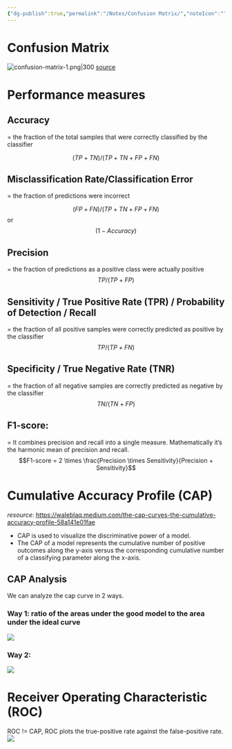 ```yaml
---
{"dg-publish":true,"permalink":"/Notes/Confusion Matrix/","noteIcon":""}
---
```



# Confusion Matrix
![confusion-matrix-1.png|300](/img/user/assets/images/confusion-matrix-1.png)
[source](https://towardsdatascience.com/confusion-matrix-for-your-multi-class-machine-learning-model-ff9aa3bf7826)

# Performance measures
## Accuracy 
= the fraction of the total samples that were correctly classified by the classifier

$$(TP+TN)/(TP+TN+FP+FN)$$
## Misclassification Rate/Classification Error
= the fraction of predictions were incorrect

$$(FP+FN)/(TP+TN+FP+FN)$$ or $$(1-Accuracy)$$
## Precision
= the fraction of predictions as a positive class were actually positive
$$TP/(TP+FP)$$
## Sensitivity / True Positive Rate (TPR) / Probability of Detection / Recall
= the fraction of all positive samples were correctly predicted as positive by the classifier
$$TP/(TP+FN)$$
## Specificity / True Negative Rate (TNR)
= the fraction of all negative samples are correctly predicted as negative by the classifier
$$TN/(TN+FP)$$
## F1-score: 
= It combines precision and recall into a single measure. Mathematically it’s the harmonic mean of precision and recall.
$$F1-score = 2 \times \frac{Precision \times Sensitivity}{Precision + Sensitivity}$$


# Cumulative Accuracy Profile (CAP)
*resource*: https://waleblaq.medium.com/the-cap-curves-the-cumulative-accuracy-profile-58a141e01fae
 - CAP is used to visualize the discriminative power of a model. 
 - The CAP of a model represents the cumulative number of positive outcomes along the y-axis versus the corresponding cumulative number of a classifying parameter along the x-axis.
 ## CAP Analysis
We can analyze the cap curve in 2 ways.
 ### Way 1: ratio of the areas under the good model to the area under the ideal curve
 ![](/img/user/assets/images/confusion-matrix-2.png)
 ### Way 2:
![](/img/user/assets/images/confusion-matrix-3.png)
# Receiver Operating Characteristic (ROC)
ROC != CAP, ROC plots the true-positive rate against the false-positive rate.
![](/img/user/assets/images/ROC.png)